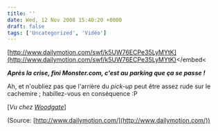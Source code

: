 ```yaml
---
title: ''
date: Wed, 12 Nov 2008 15:40:20 +0000
draft: false
tags: ['Uncategorized', 'Vidéo']
---
```


[http://www.dailymotion.com/swf/k5UW76ECPe35LyMYtK](http://www.dailymotion.com/swf/k5UW76ECPe35LyMYtK)</embed<

**_Après la crise, fini Monster.com, c'est au parking que ça se passe !_**

Ah, et n'oubliez pas que l'arrière du _pick-up_ peut être assez rude sur le cachemire ; habillez-vous en conséquence :P

\[_Vu chez_ [_Woodgate_](http://www.woodgate.me/blog/2008/11/12/crise-financiere-travail-humour.html)\]

(Source: [http://www.dailymotion.com/](http://www.dailymotion.com/))
